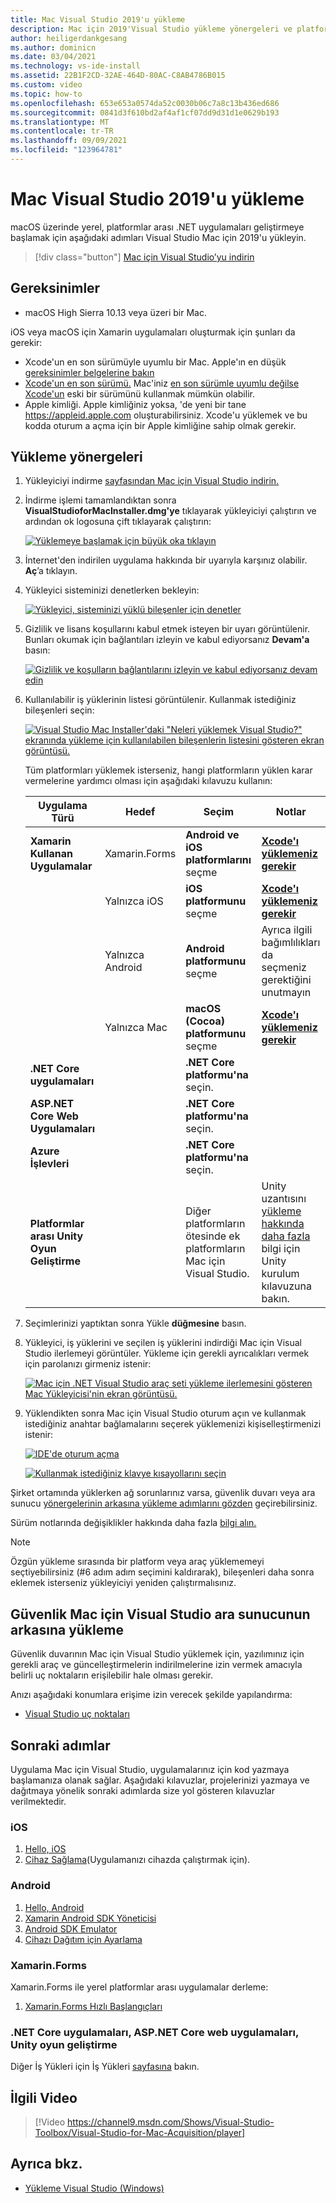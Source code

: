 ```yaml
---
title: Mac Visual Studio 2019'u yükleme
description: Mac için 2019'Visual Studio yükleme yönergeleri ve platformlar arası geliştirme için gereken ek bileşenler.
author: heiligerdankgesang
ms.author: dominicn
ms.date: 03/04/2021
ms.technology: vs-ide-install
ms.assetid: 22B1F2CD-32AE-464D-80AC-C8AB4786B015
ms.custom: video
ms.topic: how-to
ms.openlocfilehash: 653e653a0574da52c0030b06c7a8c13b436ed686
ms.sourcegitcommit: 0841d3f610bd2af4af1cf07dd9d31d1e0629b193
ms.translationtype: MT
ms.contentlocale: tr-TR
ms.lasthandoff: 09/09/2021
ms.locfileid: "123964781"
---
```

# <a name="install-visual-studio-2019-for-mac"></a>Mac Visual Studio 2019'u yükleme

macOS üzerinde yerel, platformlar arası .NET uygulamaları geliştirmeye başlamak için aşağıdaki adımları Visual Studio Mac için 2019'u yükleyin.

 > [!div class="button"]
 > [Mac için Visual Studio’yu indirin](https://visualstudio.microsoft.com/vs/mac/)

## <a name="requirements"></a>Gereksinimler

- macOS High Sierra 10.13 veya üzeri bir Mac.

iOS veya macOS için Xamarin uygulamaları oluşturmak için şunları da gerekir:

- Xcode'un en son sürümüyle uyumlu bir Mac. Apple'ın en düşük [gereksinimler belgelerine bakın](https://developer.apple.com/support/xcode/)
- [Xcode'un en son sürümü.](https://developer.apple.com/xcode) Mac'iniz [en son sürümle uyumlu değilse Xcode'un](https://docs.microsoft.com/xamarin/ios/troubleshooting/questions/old-version-xcode) eski bir sürümünü kullanmak mümkün olabilir.
- Apple kimliği. Apple kimliğiniz yoksa, 'de yeni bir tane https://appleid.apple.com oluşturabilirsiniz. Xcode'u yüklemek ve bu kodda oturum a açma için bir Apple kimliğine sahip olmak gerekir.

## <a name="installation-instructions"></a>Yükleme yönergeleri

1. Yükleyiciyi indirme [sayfasından Mac için Visual Studio indirin.](https://visualstudio.microsoft.com/vs/mac/)
2. İndirme işlemi tamamlandıktan sonra **VisualStudioforMacInstaller.dmg'ye** tıklayarak yükleyiciyi çalıştırın ve ardından ok logosuna çift tıklayarak çalıştırın:

    [![Yüklemeye başlamak için büyük oka tıklayın](media/install-installer-sml.png)](media/install-installer.png#lightbox)

3. İnternet'den indirilen uygulama hakkında bir uyarıyla karşınız olabilir. **Aç**’a tıklayın.
4. Yükleyici sisteminizi denetlerken bekleyin:

    [![Yükleyici, sisteminizi yüklü bileşenler için denetler](media/install-checking-sml.png)](media/install-checking.png#lightbox)

5. Gizlilik ve lisans koşullarını kabul etmek isteyen bir uyarı görüntülenir. Bunları okumak için bağlantıları izleyin ve kabul ediyorsanız **Devam'a** basın:

    [![Gizlilik ve koşulların bağlantılarını izleyin ve kabul ediyorsanız devam edin](media/install-privacy.png)](media/install-privacy.png#lightbox)

6. Kullanılabilir iş yüklerinin listesi görüntülenir. Kullanmak istediğiniz bileşenleri seçin:

    [![Visual Studio Mac Installer'daki "Neleri yüklemek Visual Studio?" ekranında yükleme için kullanılabilen bileşenlerin listesini gösteren ekran görüntüsü.](media/install-selection.png)](media/install-selection.png#lightbox)

   Tüm platformları yüklemek isterseniz, hangi platformların yüklen karar vermelerine yardımcı olması için aşağıdaki kılavuzu kullanın:

   |Uygulama Türü  |Hedef  |Seçim  |Notlar  |
   |---------|---------|---------|---------|
   |**Xamarin Kullanan Uygulamalar**| Xamarin.Forms|**Android ve** **iOS platformlarını** seçme |[ **Xcode'ı yüklemeniz gerekir**](https://developer.apple.com/xcode/) |
   ||Yalnızca iOS|**iOS platformunu** seçme|[ **Xcode'ı yüklemeniz gerekir**](https://developer.apple.com/xcode/)|
   ||Yalnızca Android|**Android platformunu** seçme|Ayrıca ilgili bağımlılıkları da seçmeniz gerektiğini unutmayın|
   ||Yalnızca Mac|**macOS (Cocoa) platformunu** seçme|[ **Xcode'ı yüklemeniz gerekir**](https://developer.apple.com/xcode/)|
   |**.NET Core uygulamaları**|         |**.NET Core platformu'na** seçin.|         |
   |**ASP.NET Core Web Uygulamaları**|         |**.NET Core platformu'na** seçin.|         |
   |**Azure İşlevleri**|         |**.NET Core platformu'na** seçin.|         |
   |**Platformlar arası Unity Oyun Geliştirme**|         |Diğer platformların ötesinde ek platformların Mac için Visual Studio.| Unity uzantısını [yükleme hakkında daha fazla](./setup-vsmac-tools-unity.md) bilgi için Unity kurulum kılavuzuna bakın.|

7. Seçimlerinizi yaptıktan sonra Yükle **düğmesine** basın.
8. Yükleyici, iş yüklerini ve seçilen iş yüklerini indirdiği Mac için Visual Studio ilerlemeyi görüntüler. Yükleme için gerekli ayrıcalıkları vermek için parolanızı girmeniz istenir:

    [![Mac için .NET Visual Studio araç seti yükleme ilerlemesini gösteren Mac Yükleyicisi'nin ekran görüntüsü.](media/installation-progress.png)](media/installation-progress.png#lightbox)

9. Yüklendikten sonra Mac için Visual Studio oturum açın ve kullanmak istediğiniz anahtar bağlamalarını seçerek yüklemenizi kişiselleştirmenizi istenir:

    [![IDE'de oturum açma](media/ide-tour-2019-start-signin.png)](media/ide-tour-2019-start-signin.png#lightbox)

    [![Kullanmak istediğiniz klavye kısayollarını seçin](media/ide-tour-2019-keyboard-shortcut.png)](media/ide-tour-2019-keyboard-shortcut.png#lightbox)

Şirket ortamında yüklerken ağ sorunlarınız varsa, güvenlik duvarı veya ara sunucu [yönergelerinin arkasına yükleme adımlarını gözden](#install-visual-studio-for-mac-behind-a-firewall-or-proxy-server) geçirebilirsiniz.

Sürüm notlarında değişiklikler hakkında daha fazla [bilgi alın.](/visualstudio/releasenotes/vs2019-mac-relnotes)

> [!NOTE]
> Özgün yükleme sırasında bir platform veya araç yüklememeyi seçtiyebilirsiniz (#6 adım adım seçimini kaldırarak), bileşenleri daha sonra eklemek isterseniz yükleyiciyi yeniden çalıştırmalısınız.

## <a name="install-visual-studio-for-mac-behind-a-firewall-or-proxy-server"></a>Güvenlik Mac için Visual Studio ara sunucunun arkasına yükleme

Güvenlik duvarının Mac için Visual Studio yüklemek için, yazılımınız için gerekli araç ve güncelleştirmelerin indirilmelerine izin vermek amacıyla belirli uç noktaların erişilebilir hale olması gerekir.

Anızı aşağıdaki konumlara erişime izin verecek şekilde yapılandırma:

- [Visual Studio uç noktaları](./install-behind-a-firewall-or-proxy-server.md)

## <a name="next-steps"></a>Sonraki adımlar

Uygulama Mac için Visual Studio, uygulamalarınız için kod yazmaya başlamanıza olanak sağlar. Aşağıdaki kılavuzlar, projelerinizi yazmaya ve dağıtmaya yönelik sonraki adımlarda size yol gösteren kılavuzlar verilmektedir.

### <a name="ios"></a>iOS

1. [Hello, iOS](https://docs.microsoft.com//xamarin/ios/get-started/hello-ios/)
2. [Cihaz Sağlama](https://docs.microsoft.com/xamarin/ios/get-started/installation/device-provisioning/)(Uygulamanızı cihazda çalıştırmak için).

### <a name="android"></a>Android

1. [Hello, Android](https://docs.microsoft.com/xamarin/android/get-started/hello-android/)
2. [Xamarin Android SDK Yöneticisi](https://docs.microsoft.com/xamarin/android/get-started/installation/android-sdk?tabs=macos)
3. [Android SDK Emulator](https://docs.microsoft.com/xamarin/android/get-started/installation/android-emulator/)
4. [Cihazı Dağıtım için Ayarlama](https://docs.microsoft.com/xamarin/android/get-started/installation/set-up-device-for-development)

### <a name="xamarinforms"></a>Xamarin.Forms

Xamarin.Forms ile yerel platformlar arası uygulamalar derleme:

1. [Xamarin.Forms Hızlı Başlangıçları](https://docs.microsoft.com/xamarin/get-started/quickstarts/)

### <a name="net-core-apps-aspnet-core-web-apps-unity-game-development"></a>.NET Core uygulamaları, ASP.NET Core web uygulamaları, Unity oyun geliştirme

Diğer İş Yükleri için İş Yükleri [sayfasına](workloads.md) bakın.

## <a name="related-video"></a>İlgili Video

> [!Video https://channel9.msdn.com/Shows/Visual-Studio-Toolbox/Visual-Studio-for-Mac-Acquisition/player]

## <a name="see-also"></a>Ayrıca bkz.

- [Yükleme Visual Studio (Windows)](/visualstudio/install/install-visual-studio)
